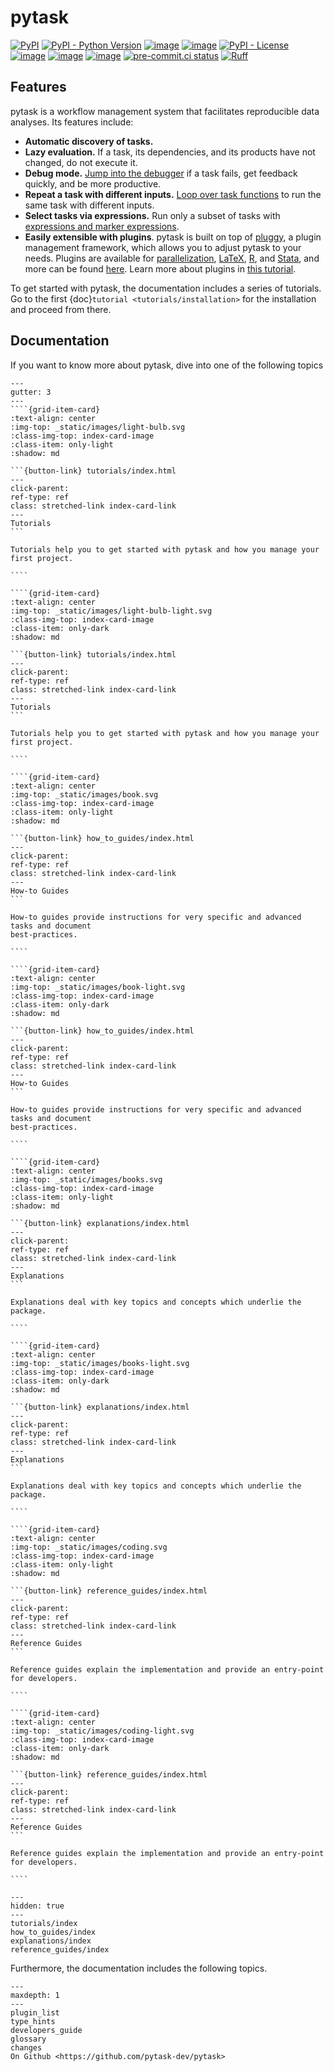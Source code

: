 # pytask

<!-- Keep in sync with README.md -->

[![PyPI](https://img.shields.io/pypi/v/pytask?color=blue)](https://pypi.org/project/pytask)
[![PyPI - Python Version](https://img.shields.io/pypi/pyversions/pytask)](https://pypi.org/project/pytask)
[![image](https://img.shields.io/conda/vn/conda-forge/pytask.svg)](https://anaconda.org/conda-forge/pytask)
[![image](https://img.shields.io/conda/pn/conda-forge/pytask.svg)](https://anaconda.org/conda-forge/pytask)
[![PyPI - License](https://img.shields.io/pypi/l/pytask)](https://pypi.org/project/pytask)
[![image](https://readthedocs.org/projects/pytask-dev/badge/?version=latest)](https://pytask-dev.readthedocs.io/en/stable)
[![image](https://img.shields.io/github/actions/workflow/status/pytask-dev/pytask/main.yml?branch=main)](https://github.com/pytask-dev/pytask/actions?query=branch%3Amain)
[![image](https://codecov.io/gh/pytask-dev/pytask/branch/main/graph/badge.svg)](https://app.codecov.io/gh/pytask-dev/pytask)
[![pre-commit.ci status](https://results.pre-commit.ci/badge/github/pytask-dev/pytask/main.svg)](https://results.pre-commit.ci/latest/github/pytask-dev/pytask/main)
[![Ruff](https://img.shields.io/endpoint?url=https://raw.githubusercontent.com/astral-sh/ruff/main/assets/badge/v2.json)](https://github.com/astral-sh/ruff)

## Features

<!-- Keep in sync with README.md -->

pytask is a workflow management system that facilitates reproducible data analyses. Its
features include:

- **Automatic discovery of tasks.**
- **Lazy evaluation.** If a task, its dependencies, and its products have not changed,
  do not execute it.
- **Debug mode.**
  [Jump into the debugger](https://pytask-dev.readthedocs.io/en/stable/tutorials/debugging.html)
  if a task fails, get feedback quickly, and be more productive.
- **Repeat a task with different inputs.**
  [Loop over task functions](https://pytask-dev.readthedocs.io/en/stable/tutorials/repeating_tasks_with_different_inputs.html)
  to run the same task with different inputs.
- **Select tasks via expressions.** Run only a subset of tasks with
  [expressions and marker expressions](https://pytask-dev.readthedocs.io/en/stable/tutorials/selecting_tasks.html).
- **Easily extensible with plugins**. pytask is built on top of
  [pluggy](https://pluggy.readthedocs.io/en/latest/), a plugin management framework,
  which allows you to adjust pytask to your needs. Plugins are available for
  [parallelization](https://github.com/pytask-dev/pytask-parallel),
  [LaTeX](https://github.com/pytask-dev/pytask-latex),
  [R](https://github.com/pytask-dev/pytask-r), and
  [Stata](https://github.com/pytask-dev/pytask-stata), and more can be found
  [here](https://github.com/topics/pytask). Learn more about plugins in
  [this tutorial](https://pytask-dev.readthedocs.io/en/stable/tutorials/plugins.html).

To get started with pytask, the documentation includes a series of tutorials. Go to the
first {doc}`tutorial <tutorials/installation>` for the installation and proceed from
there.

## Documentation

If you want to know more about pytask, dive into one of the following topics

`````{grid} 1 2 2 2
---
gutter: 3
---
````{grid-item-card}
:text-align: center
:img-top: _static/images/light-bulb.svg
:class-img-top: index-card-image
:class-item: only-light
:shadow: md

```{button-link} tutorials/index.html
---
click-parent:
ref-type: ref
class: stretched-link index-card-link
---
Tutorials
```

Tutorials help you to get started with pytask and how you manage your first project.

````

````{grid-item-card}
:text-align: center
:img-top: _static/images/light-bulb-light.svg
:class-img-top: index-card-image
:class-item: only-dark
:shadow: md

```{button-link} tutorials/index.html
---
click-parent:
ref-type: ref
class: stretched-link index-card-link
---
Tutorials
```

Tutorials help you to get started with pytask and how you manage your first project.

````

````{grid-item-card}
:text-align: center
:img-top: _static/images/book.svg
:class-img-top: index-card-image
:class-item: only-light
:shadow: md

```{button-link} how_to_guides/index.html
---
click-parent:
ref-type: ref
class: stretched-link index-card-link
---
How-to Guides
```

How-to guides provide instructions for very specific and advanced tasks and document
best-practices.

````

````{grid-item-card}
:text-align: center
:img-top: _static/images/book-light.svg
:class-img-top: index-card-image
:class-item: only-dark
:shadow: md

```{button-link} how_to_guides/index.html
---
click-parent:
ref-type: ref
class: stretched-link index-card-link
---
How-to Guides
```

How-to guides provide instructions for very specific and advanced tasks and document
best-practices.

````

````{grid-item-card}
:text-align: center
:img-top: _static/images/books.svg
:class-img-top: index-card-image
:class-item: only-light
:shadow: md

```{button-link} explanations/index.html
---
click-parent:
ref-type: ref
class: stretched-link index-card-link
---
Explanations
```

Explanations deal with key topics and concepts which underlie the package.

````

````{grid-item-card}
:text-align: center
:img-top: _static/images/books-light.svg
:class-img-top: index-card-image
:class-item: only-dark
:shadow: md

```{button-link} explanations/index.html
---
click-parent:
ref-type: ref
class: stretched-link index-card-link
---
Explanations
```

Explanations deal with key topics and concepts which underlie the package.

````

````{grid-item-card}
:text-align: center
:img-top: _static/images/coding.svg
:class-img-top: index-card-image
:class-item: only-light
:shadow: md

```{button-link} reference_guides/index.html
---
click-parent:
ref-type: ref
class: stretched-link index-card-link
---
Reference Guides
```

Reference guides explain the implementation and provide an entry-point for developers.

````

````{grid-item-card}
:text-align: center
:img-top: _static/images/coding-light.svg
:class-img-top: index-card-image
:class-item: only-dark
:shadow: md

```{button-link} reference_guides/index.html
---
click-parent:
ref-type: ref
class: stretched-link index-card-link
---
Reference Guides
```

Reference guides explain the implementation and provide an entry-point for developers.

````

`````

```{toctree}
---
hidden: true
---
tutorials/index
how_to_guides/index
explanations/index
reference_guides/index
```

Furthermore, the documentation includes the following topics.

```{toctree}
---
maxdepth: 1
---
plugin_list
type_hints
developers_guide
glossary
changes
On Github <https://github.com/pytask-dev/pytask>
```
